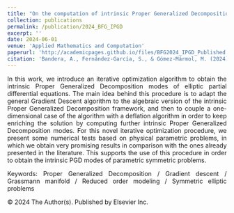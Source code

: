 ```yaml
---
title: "On the computation of intrinsic Proper Generalized Decomposition modes of parametric symmetric elliptic problems on Grassmann manifolds"
collection: publications
permalink: /publication/2024_BFG_IPGD
excerpt: ''
date: 2024-06-01
venue: 'Applied Mathematics and Computation'
paperurl: 'http://academicpages.github.io/files/BFG2024_IPGD_Published.pdf'
citation: 'Bandera, A., Fernández-García, S., & Gómez-Mármol, M. (2024). &quot;On the computation of intrinsic Proper Generalized Decomposition modes of parametric symmetric elliptic problems on Grassmann manifolds.&quot; <i>Applied Mathematics and Computation</i>, 470, 128579.'
---
```


<div style="text-align: justify">
<p>In this work, we introduce an iterative optimization algorithm to obtain the intrinsic Proper Generalized Decomposition modes of elliptic partial differential equations. The main idea behind this procedure is to adapt the general Gradient Descent algorithm to the algebraic version of the intrinsic Proper Generalized Decomposition framework, and then to couple a one-dimensional case of the algorithm with a deflation algorithm in order to keep enriching the solution by computing further intrinsic Proper Generalized Decomposition modes. For this novel iterative optimization procedure, we present some numerical tests based on physical parametric problems, in which we obtain very promising results in comparison with the ones already presented in the literature. This supports the use of this procedure in order to obtain the intrinsic PGD modes of parametric symmetric problems.</p>

<p>Keywords: Proper Generalized Decomposition / Gradient descent / Grassmann manifold / Reduced order modeling / Symmetric elliptic problems</p>

<p>© 2024 The Author(s). Published by Elsevier Inc.</p>
</div>
